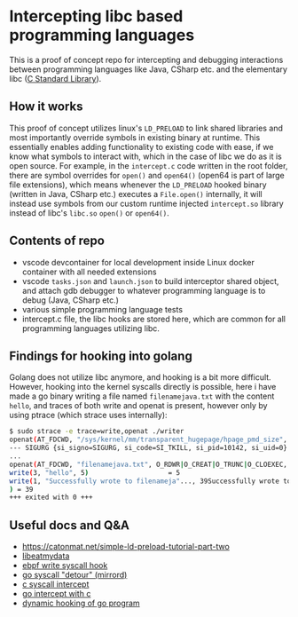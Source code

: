 # Intercepting libc based programming languages

This is a proof of concept repo for intercepting and debugging interactions between programming languages like Java, CSharp etc. and the elementary libc ([C Standard Library](https://en.wikipedia.org/wiki/C_standard_library)).

## How it works
This proof of concept utilizes linux's `LD_PRELOAD` to link shared libraries and most importantly override symbols in existing binary at runtime. This essentially enables adding functionality to existing code with ease, if we know what symbols to interact with, which in the case of libc we do as it is open source.
For example, in the `intercept.c` code written in the root folder, there are symbol overrides for `open()` and `open64()` (open64 is part of large file extensions), which means whenever the `LD_PRELOAD` hooked binary (written in Java, CSharp etc.) executes a `File.open()` internally, it will instead use symbols from our custom runtime injected `intercept.so` library instead of libc's `libc.so` `open()` or `open64()`.

## Contents of repo
 - vscode devcontainer for local development inside Linux docker container with all needed extensions
 - vscode `tasks.json` and `launch.json` to build interceptor shared object, and attach gdb debugger to whatever programming language is to debug (Java, CSharp etc.)
 - various simple programming language tests
 - intercept.c file, the libc hooks are stored here, which are common for all programming languages utilizing libc.


## Findings for hooking into golang
Golang does not utilize libc anymore, and hooking is a bit more difficult. 
However, hooking into the kernel syscalls directly is possible, here i have made a go binary writing a file named `filenamejava.txt` with the content `hello`, 
and traces of both write and openat is present, however only by using ptrace (which strace uses internally):
```bash
$ sudo strace -e trace=write,openat ./writer 
openat(AT_FDCWD, "/sys/kernel/mm/transparent_hugepage/hpage_pmd_size", O_RDONLY) = 3
--- SIGURG {si_signo=SIGURG, si_code=SI_TKILL, si_pid=10142, si_uid=0} ---
...
openat(AT_FDCWD, "filenamejava.txt", O_RDWR|O_CREAT|O_TRUNC|O_CLOEXEC, 0666) = 3
write(3, "hello", 5)                    = 5 
write(1, "Successfully wrote to filenameja"..., 39Successfully wrote to filenamejava.txt
) = 39
+++ exited with 0 +++

```

## Useful docs and Q&A
 - https://catonmat.net/simple-ld-preload-tutorial-part-two
 - [libeatmydata](https://github.com/stewartsmith/libeatmydata)
 - [ebpf write syscall hook](https://github.com/vishen/bpf-writesnoop/tree/master)
 - [go syscall "detour" (mirrord)](https://github.com/metalbear-co/mirrord/blob/main/mirrord/layer/src/go/linux_x64.rs)
 - [c syscall intercept](https://github.com/pmem/syscall_intercept)
 - [go intercept with c](https://notes.eatonphil.com/2023-10-01-intercepting-and-modifying-linux-system-calls-with-ptrace.html)
 - [dynamic hooking of go program](https://blog.quarkslab.com/lets-go-into-the-rabbit-hole-part-1-the-challenges-of-dynamically-hooking-golang-program.html)
